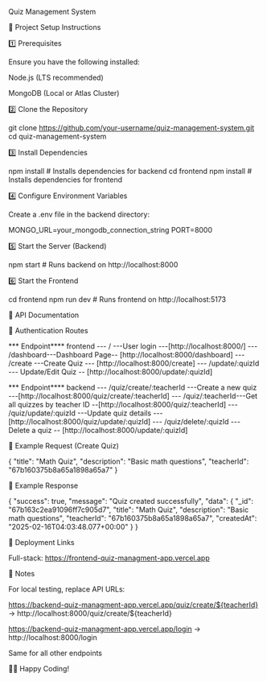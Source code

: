 Quiz Management System

📌 Project Setup Instructions

1️⃣ Prerequisites

Ensure you have the following installed:

Node.js (LTS recommended)

MongoDB (Local or Atlas Cluster)

2️⃣ Clone the Repository

git clone https://github.com/your-username/quiz-management-system.git
cd quiz-management-system

3️⃣ Install Dependencies

npm install  # Installs dependencies for backend
cd frontend
npm install  # Installs dependencies for frontend

4️⃣ Configure Environment Variables

Create a .env file in the backend directory:

MONGO_URL=your_mongodb_connection_string
PORT=8000

5️⃣ Start the Server (Backend)

npm start  # Runs backend on http://localhost:8000

6️⃣ Start the Frontend

cd frontend
npm run dev  # Runs frontend on http://localhost:5173

📌 API Documentation

🔹 Authentication Routes

*** Endpoint**** frontend
--- / ---User login ---[http://localhost:8000/]
--- /dashboard---Dashboard Page-- [http://localhost:8000/dashboard]
--- /create ---Create Quiz --- [http://localhost:8000/create]
--- /update/:quizId --- Update/Edit Quiz -- [http://localhost:8000/update/:quizId]

*** Endpoint**** backend
--- /quiz/create/:teacherId ---Create a new quiz ---[http://localhost:8000/quiz/create/:teacherId]
--- /quiz/:teacherId---Get all quizzes by teacher ID --[http://localhost:8000/quiz/:teacherId]
--- /quiz/update/:quizId ---Update quiz details --- [http://localhost:8000/quiz/update/:quizId]
--- /quiz/delete/:quizId --- Delete a quiz -- [http://localhost:8000/update/:quizId]


🔹 Example Request (Create Quiz)

{
  "title": "Math Quiz",
  "description": "Basic math questions",
  "teacherId": "67b160375b8a65a1898a65a7"
}

🔹 Example Response

{
  "success": true,
  "message": "Quiz created successfully",
  "data": {
    "_id": "67b163c2ea91096ff7c905d7",
    "title": "Math Quiz",
    "description": "Basic math questions",
    "teacherId": "67b160375b8a65a1898a65a7",
    "createdAt": "2025-02-16T04:03:48.077+00:00"
  }
}

🚀 Deployment Links

Full-stack: https://frontend-quiz-managment-app.vercel.app

🎯 Notes

For local testing, replace API URLs:

https://backend-quiz-managment-app.vercel.app/quiz/create/${teacherId} → http://localhost:8000/quiz/create/${teacherId}

https://backend-quiz-managment-app.vercel.app/login → http://localhost:8000/login

Same for all other endpoints

👨‍💻 Happy Coding!

